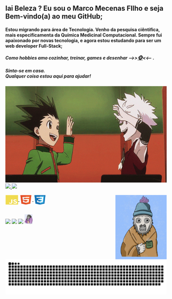 ## Iai Beleza ? Eu sou o Marco Mecenas FIlho e seja Bem-vindo(a) ao  meu GitHub;

#### Estou migrando para área de Tecnologia. Venho da  pesquisa ciêntifica,  mais especificamenta da Química Medicinal Computacional. Sempre fui apaixonado por novas tecnologia, e agora estou estudando para ser um web developer Full-Stack;

##### Como hobbies amo cozinhar, treinar, games e desenhar -->><a href="https://www.instagram.com/goliramaionese/">:monkey_face:</a><<-- .

##### Sinta-se em casa.<br> Qualquer coisa estou aqui para ajudar!


<div>
  <a href="https://github.com/MarcoMecenasFilho">
  <img height="300" width="600" alt="hunter" src="hunter.gif">
  <img height="150em" src="https://github-readme-stats.vercel.app/api?username=MarcoMecenasFilho&show_icons=true&theme=midnight-purple&include_all_commits=true&count_private=true"/>
  <img height="150em" src="https://github-readme-stats.vercel.app/api/top-langs/?username=MarcoMecenasFilho&layout=compact&langs_count=7&theme=midnight-purple"/>
</div>

  <div style="display: inline_block"><br>
  <img align="center" alt="marco-Js" height="30" width="40" src="https://raw.githubusercontent.com/devicons/devicon/master/icons/javascript/javascript-plain.svg">
  <img align="center" alt="marco-HTML" height="30" width="40" src="https://raw.githubusercontent.com/devicons/devicon/master/icons/html5/html5-original.svg">
  <img align="center" alt="marco-CSS" height="30" width="40" src="https://raw.githubusercontent.com/devicons/devicon/00f02ef57fb7601fd1ddcc2fe6fe670fef3ae3e4/icons/css3/css3-original.svg">
   <a href="instagram.com/goliramaionese/" target="_blank"><img align="right" src="friozinho.jpg" height="200" width="160"  target="_blank"></a> 
</div>

  ##

<div> 
  <a href="https://www.instagram.com/marcomecenasfilho/" target="_blank"><img src="https://img.shields.io/badge/-Instagram-%23E4405F?style=for-the-badge&logo=instagram&logoColor=white" target="_blank"></a> 
  <a href = "mailto:marcomecenasfilho@gmail.com"><img src="https://img.shields.io/badge/-Gmail-%23333?style=for-the-badge&logo=gmail&logoColor=white" target="_blank"></a>
  <a href="https://www.linkedin.com/in/marcomecenasfilho/" target="_blank"><img src="https://img.shields.io/badge/-LinkedIn-%230077B5?style=for-the-badge&logo=linkedin&logoColor=white" target="_blank"></a> 
  <a href="instagram.com/goliramaionese/" target="_blank"><img src="charmoso.jpg" height="30" width="25" target="_blank"></a>   
  
  ![Snake animation](https://github.com/MarcoMecenasFilho/MarcoMecenasFilho/blob/output/github-contribution-grid-snake.svg)
  
</div>

